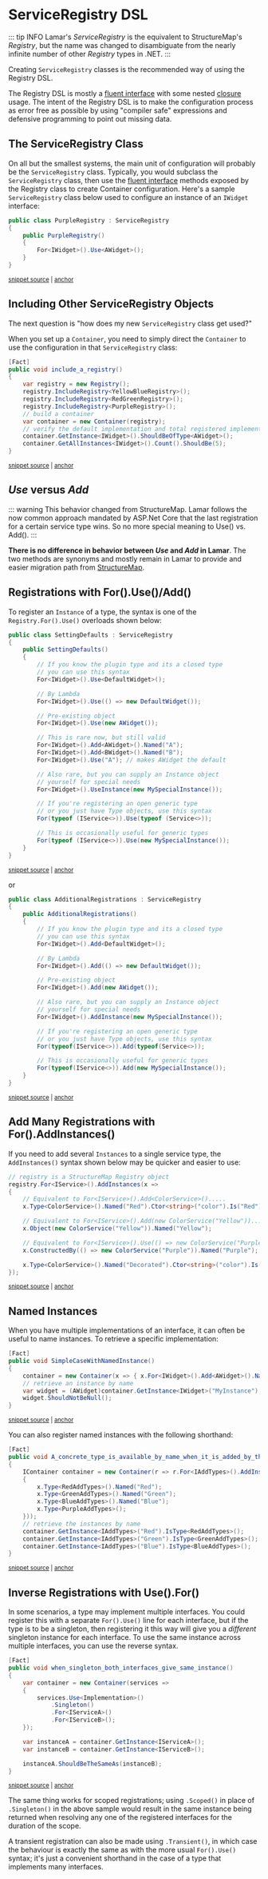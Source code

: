 # ServiceRegistry DSL

::: tip INFO
Lamar's *ServiceRegistry* is the equivalent to StructureMap's *Registry*, but the name was changed
to disambiguate from the nearly infinite number of other *Registry* types in .NET.
:::

Creating `ServiceRegistry` classes is the recommended way of using the Registry DSL.

The Registry DSL is mostly a [fluent interface][1] with some nested [closure][2] usage. The intent of the Registry DSL is to make the configuration process as error free as possible by using "compiler safe" expressions and defensive programming to point out missing data.

## The ServiceRegistry Class

On all but the smallest systems, the main unit of configuration will probably be the `ServiceRegistry` class.  Typically, you would subclass the `ServiceRegistry` class, then use the [fluent interface](https://en.wikipedia.org/wiki/Fluent_interface) methods exposed by the Registry class to create Container configuration. Here's a sample `ServiceRegistry` class below used to configure an instance of an `IWidget` interface:

<!-- snippet: sample_simple-registry -->
<a id='snippet-sample_simple-registry'></a>
```cs
public class PurpleRegistry : ServiceRegistry
{
    public PurpleRegistry()
    {
        For<IWidget>().Use<AWidget>();
    }
}
```
<sup><a href='https://github.com/JasperFx/lamar/blob/master/src/StructureMap.Testing/Configuration/DSL/RegistryTester.cs#L35-L44' title='Snippet source file'>snippet source</a> | <a href='#snippet-sample_simple-registry' title='Start of snippet'>anchor</a></sup>
<!-- endSnippet -->

## Including Other ServiceRegistry Objects

The next question is "how does my new `ServiceRegistry` class get used?"

When you set up a `Container`, you need to simply direct the `Container` to use the configuration in that `ServiceRegistry` class:

<!-- snippet: sample_including-registries -->
<a id='snippet-sample_including-registries'></a>
```cs
[Fact]
public void include_a_registry()
{
    var registry = new Registry();
    registry.IncludeRegistry<YellowBlueRegistry>();
    registry.IncludeRegistry<RedGreenRegistry>();
    registry.IncludeRegistry<PurpleRegistry>();
    // build a container
    var container = new Container(registry);
    // verify the default implementation and total registered implementations
    container.GetInstance<IWidget>().ShouldBeOfType<AWidget>();
    container.GetAllInstances<IWidget>().Count().ShouldBe(5);
}
```
<sup><a href='https://github.com/JasperFx/lamar/blob/master/src/StructureMap.Testing/Configuration/DSL/RegistryTester.cs#L101-L116' title='Snippet source file'>snippet source</a> | <a href='#snippet-sample_including-registries' title='Start of snippet'>anchor</a></sup>
<!-- endSnippet -->

## _Use_ versus _Add_

::: warning
This behavior changed from StructureMap. Lamar follows the now common approach mandated by ASP.Net Core that the last registration
for a certain service type wins. So no more special meaning to Use() vs. Add().
:::

**There is no difference in behavior between *Use* and *Add* in Lamar**. The two methods are synonyms and
mostly remain in Lamar to provide and easier migration path from [StructureMap](https://structuremap.github.io).

## Registrations with For().Use()/Add()

To register an `Instance` of a type, the syntax is one of the `Registry.For().Use()` overloads shown below:

<!-- snippet: sample_SettingDefaults -->
<a id='snippet-sample_settingdefaults'></a>
```cs
public class SettingDefaults : ServiceRegistry
{
    public SettingDefaults()
    {
        // If you know the plugin type and its a closed type
        // you can use this syntax
        For<IWidget>().Use<DefaultWidget>();

        // By Lambda
        For<IWidget>().Use(() => new DefaultWidget());

        // Pre-existing object
        For<IWidget>().Use(new AWidget());

        // This is rare now, but still valid
        For<IWidget>().Add<AWidget>().Named("A");
        For<IWidget>().Add<BWidget>().Named("B");
        For<IWidget>().Use("A"); // makes AWidget the default

        // Also rare, but you can supply an Instance object
        // yourself for special needs
        For<IWidget>().UseInstance(new MySpecialInstance());

        // If you're registering an open generic type
        // or you just have Type objects, use this syntax
        For(typeof (IService<>)).Use(typeof (Service<>));

        // This is occasionally useful for generic types
        For(typeof (IService<>)).Use(new MySpecialInstance());
    }
}
```
<sup><a href='https://github.com/JasperFx/lamar/blob/master/src/StructureMap.Testing/Acceptance/basic_registrations.cs#L22-L54' title='Snippet source file'>snippet source</a> | <a href='#snippet-sample_settingdefaults' title='Start of snippet'>anchor</a></sup>
<!-- endSnippet -->

or

<!-- snippet: sample_AdditionalRegistrations -->
<a id='snippet-sample_additionalregistrations'></a>
```cs
public class AdditionalRegistrations : ServiceRegistry
{
    public AdditionalRegistrations()
    {
        // If you know the plugin type and its a closed type
        // you can use this syntax
        For<IWidget>().Add<DefaultWidget>();

        // By Lambda
        For<IWidget>().Add(() => new DefaultWidget());

        // Pre-existing object
        For<IWidget>().Add(new AWidget());

        // Also rare, but you can supply an Instance object
        // yourself for special needs
        For<IWidget>().AddInstance(new MySpecialInstance());

        // If you're registering an open generic type
        // or you just have Type objects, use this syntax
        For(typeof(IService<>)).Add(typeof(Service<>));

        // This is occasionally useful for generic types
        For(typeof(IService<>)).Add(new MySpecialInstance());
    }
}
```
<sup><a href='https://github.com/JasperFx/lamar/blob/master/src/StructureMap.Testing/Acceptance/basic_registrations.cs#L55-L82' title='Snippet source file'>snippet source</a> | <a href='#snippet-sample_additionalregistrations' title='Start of snippet'>anchor</a></sup>
<!-- endSnippet -->

## Add Many Registrations with For().AddInstances()

If you need to add several `Instances` to a single service type, the `AddInstances()` syntax
shown below may be quicker and easier to use:

<!-- snippet: sample_Using-AddInstances -->
<a id='snippet-sample_using-addinstances'></a>
```cs
// registry is a StructureMap Registry object
registry.For<IService>().AddInstances(x =>
{
    // Equivalent to For<IService>().Add<ColorService>().....
    x.Type<ColorService>().Named("Red").Ctor<string>("color").Is("Red");

    // Equivalent to For<IService>().Add(new ColorService("Yellow"))......
    x.Object(new ColorService("Yellow")).Named("Yellow");

    // Equivalent to For<IService>().Use(() => new ColorService("Purple"))....
    x.ConstructedBy(() => new ColorService("Purple")).Named("Purple");

    x.Type<ColorService>().Named("Decorated").Ctor<string>("color").Is("Orange");
});
```
<sup><a href='https://github.com/JasperFx/lamar/blob/master/src/StructureMap.Testing/Configuration/DSL/InterceptAllInstancesOfPluginTypeTester.cs#L31-L48' title='Snippet source file'>snippet source</a> | <a href='#snippet-sample_using-addinstances' title='Start of snippet'>anchor</a></sup>
<!-- endSnippet -->

## Named Instances

When you have multiple implementations of an interface, it can often be useful to
name instances. To retrieve a specific implementation:

<!-- snippet: sample_named-instance -->
<a id='snippet-sample_named-instance'></a>
```cs
[Fact]
public void SimpleCaseWithNamedInstance()
{
    container = new Container(x => { x.For<IWidget>().Add<AWidget>().Named("MyInstance"); });
    // retrieve an instance by name
    var widget = (AWidget)container.GetInstance<IWidget>("MyInstance");
    widget.ShouldNotBeNull();
}
```
<sup><a href='https://github.com/JasperFx/lamar/blob/master/src/StructureMap.Testing/Configuration/DSL/AddInstanceTester.cs#L63-L73' title='Snippet source file'>snippet source</a> | <a href='#snippet-sample_named-instance' title='Start of snippet'>anchor</a></sup>
<!-- endSnippet -->

You can also register named instances with the following shorthand:

<!-- snippet: sample_named-instances-shorthand -->
<a id='snippet-sample_named-instances-shorthand'></a>
```cs
[Fact]
public void A_concrete_type_is_available_by_name_when_it_is_added_by_the_shorthand_mechanism()
{
    IContainer container = new Container(r => r.For<IAddTypes>().AddInstances(x =>
    {
        x.Type<RedAddTypes>().Named("Red");
        x.Type<GreenAddTypes>().Named("Green");
        x.Type<BlueAddTypes>().Named("Blue");
        x.Type<PurpleAddTypes>();
    }));
    // retrieve the instances by name
    container.GetInstance<IAddTypes>("Red").IsType<RedAddTypes>();
    container.GetInstance<IAddTypes>("Green").IsType<GreenAddTypes>();
    container.GetInstance<IAddTypes>("Blue").IsType<BlueAddTypes>();
}
```
<sup><a href='https://github.com/JasperFx/lamar/blob/master/src/StructureMap.Testing/Configuration/DSL/AddTypesTester.cs#L29-L46' title='Snippet source file'>snippet source</a> | <a href='#snippet-sample_named-instances-shorthand' title='Start of snippet'>anchor</a></sup>
<!-- endSnippet -->

## Inverse Registrations with Use().For()

In some scenarios, a type may implement multiple interfaces.
You could register this with a separate `For().Use()` line for each interface, but if the type is to be a singleton, then registering it this way will give you a *different* singleton instance for each interface. To use the same instance across multiple interfaces, you can use the reverse syntax.

<!-- snippet: sample_inverse-registration -->
<a id='snippet-sample_inverse-registration'></a>
```cs
[Fact]
public void when_singleton_both_interfaces_give_same_instance()
{
    var container = new Container(services =>
    {
        services.Use<Implementation>()
            .Singleton()
            .For<IServiceA>()
            .For<IServiceB>();
    });

    var instanceA = container.GetInstance<IServiceA>();
    var instanceB = container.GetInstance<IServiceB>();

    instanceA.ShouldBeTheSameAs(instanceB);
}
```
<sup><a href='https://github.com/JasperFx/lamar/blob/master/src/Lamar.Testing/IoC/one_instance_across_multiple_interfaces.cs#L7-L25' title='Snippet source file'>snippet source</a> | <a href='#snippet-sample_inverse-registration' title='Start of snippet'>anchor</a></sup>
<!-- endSnippet -->

The same thing works for scoped registrations; using `.Scoped()` in place of `.Singleton()` in the above sample would result in the same instance being returned when resolving any one of the registered interfaces for the duration of the scope.

A transient registration can also be made using `.Transient()`, in which case the behaviour is exactly the same as with the more usual `For().Use()` syntax; it's just a convenient shorthand in the case of a type that implements many interfaces.

[1]: http://martinfowler.com/bliki/FluentInterface.html
[2]: http://en.wikipedia.org/wiki/Closure_%28computer_programming%29
